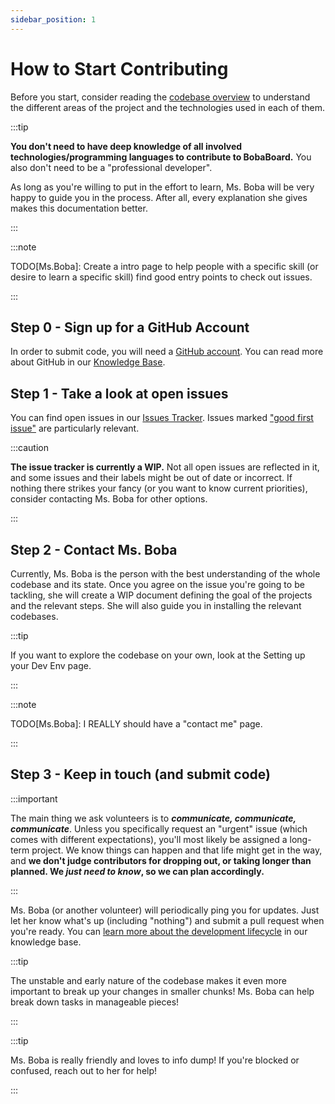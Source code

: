 ```yaml
---
sidebar_position: 1
---
```


# How to Start Contributing

Before you start, consider reading the [codebase overview](../intro) to understand the different areas of the project and the technologies used in each of them.

:::tip

**You don't need to have deep knowledge of all involved technologies/programming languages to contribute to BobaBoard.** You also don't need to be a "professional developer".

As long as you're willing to put in the effort to learn, Ms. Boba will be very happy to guide you in the process. After all, every explanation she gives makes this documentation better.

:::

:::note

TODO[Ms.Boba]: Create a intro page to help people with a specific skill (or desire to learn a specific skill) find good entry points to check out issues.

:::

## Step 0 - Sign up for a GitHub Account

In order to submit code, you will need a [GitHub account](https://github.com/). You can read more about GitHub in our [Knowledge Base](/docs/volunteering/github/understanding-github).

## Step 1 - Take a look at open issues

You can find open issues in our [Issues Tracker](https://github.com/BobaBoard/issues/issues). Issues marked ["good first issue"](https://github.com/BobaBoard/issues/issues?q=is%3Aissue+is%3Aopen+label%3A%22good+first+issue%22) are particularly relevant.

:::caution

**The issue tracker is currently a WIP.** Not all open issues are reflected in it, and some issues and their labels might be out of date or incorrect. If nothing there strikes your fancy (or you want to know current priorities), consider contacting Ms. Boba for other options.

:::

## Step 2 - Contact Ms. Boba

Currently, Ms. Boba is the person with the best understanding of the whole codebase and its state. Once you agree on the issue you're going to be tackling, she will create a WIP document defining the goal of the projects and the relevant steps. She will also guide you in installing the relevant codebases.

:::tip

If you want to explore the codebase on your own, look at the Setting up your Dev Env page.

:::

:::note

TODO[Ms.Boba]: I REALLY should have a "contact me" page.

:::

## Step 3 - Keep in touch (and submit code)

:::important

The main thing we ask volunteers is to _**communicate, communicate, communicate**_. Unless you specifically request an "urgent" issue (which comes with different expectations), you'll most likely be assigned a long-term project. We know things can happen and that life might get in the way, and **we don't judge contributors for dropping out, or taking longer than planned. We _just need to know_, so we can plan accordingly.**

:::

Ms. Boba (or another volunteer) will periodically ping you for updates. Just let her know what's up (including "nothing") and submit a pull request when you're ready. You can [learn more about the development lifecycle](../knowledge-base/development-lifecycle) in our knowledge base.

:::tip

The unstable and early nature of the codebase makes it even more important to break up your changes in smaller chunks! Ms. Boba can help break down tasks in manageable pieces!

:::

:::tip

Ms. Boba is really friendly and loves to info dump! If you're blocked or confused, reach out to her for help!

:::
